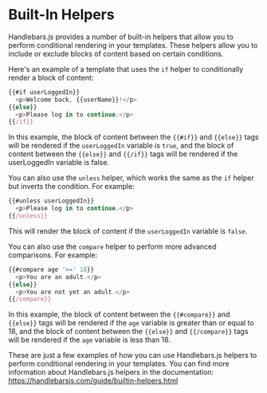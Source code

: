 # Built-In Helpers #

Handlebars.js provides a number of built-in helpers that allow you to perform conditional rendering in your templates. These helpers allow you to include or exclude blocks of content based on certain conditions.

Here's an example of a template that uses the `if` helper to conditionally render a block of content:

```javascript
{{#if userLoggedIn}}
  <p>Welcome back, {{userName}}!</p>
{{else}}
  <p>Please log in to continue.</p>
{{/if}}
```

In this example, the block of content between the `{{#if}}` and `{{else}}` tags will be rendered if the `userLoggedIn` variable is `true`, and the block of content between the `{{else}}` and `{{/if}}` tags will be rendered if the userLoggedIn variable is false.

You can also use the `unless` helper, which works the same as the `if` helper but inverts the condition. For example:

```javascript
{{#unless userLoggedIn}}
  <p>Please log in to continue.</p>
{{/unless}}
```

This will render the block of content if the `userLoggedIn` variable is `false`.

You can also use the `compare` helper to perform more advanced comparisons. For example:

```javascript
{{#compare age '>=' 18}}
  <p>You are an adult.</p>
{{else}}
  <p>You are not yet an adult.</p>
{{/compare}}
```

In this example, the block of content between the `{{#compare}}` and `{{else}}` tags will be rendered if the `age` variable is greater than or equal to 18, and the block of content between the `{{else}}` and `{{/compare}}` tags will be rendered if the `age` variable is less than 18.

These are just a few examples of how you can use Handlebars.js helpers to perform conditional rendering in your templates. You can find more information about Handlebars.js helpers in the documentation: https://handlebarsjs.com/guide/builtin-helpers.html